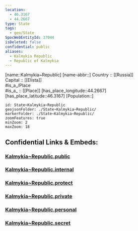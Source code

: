 ```yaml
---
location:
  - 46.3167
  - 44.2667
type: State
tags:
  - geo/State
SpocWebEntityId: 37044
isDeleted: false
confidential: public
aliases:
  - Kalmykia Republic
  - Republic of Kalmykia 
---
```

[name::Kalmykia~Republic] 
[name-abbr::] 
Country :: [[Russia]]  
Capital :: [[Elista]]  
#is_a_/Place  
#is_a_ :: [[Place]] 
[has_place_longitude::44.2667] 
[has_place_latitude::46.3167] 
[Population::] 



```leaflet
id: State~Kalmykia~Republic
geojsonFolder: ./State~Kalmykia~Republic/
markerFolder: ./State~Kalmykia~Republic/
zoomFeatures: true 
minZoom: 2 
maxZoom: 18
```


## Confidential Links & Embeds: 

### [Kalmykia~Republic.public](/_public/\Earth\Continent\Europe\Europe~East\Russia\Russia~SouthKalmykia~Republic.public.md) 

### [Kalmykia~Republic.internal](/_internal/\Earth\Continent\Europe\Europe~East\Russia\Russia~SouthKalmykia~Republic.internal.md) 

### [Kalmykia~Republic.protect](/_protect/\Earth\Continent\Europe\Europe~East\Russia\Russia~SouthKalmykia~Republic.protect.md) 

### [Kalmykia~Republic.private](/_private/\Earth\Continent\Europe\Europe~East\Russia\Russia~SouthKalmykia~Republic.private.md) 

### [Kalmykia~Republic.personal](/_personal/\Earth\Continent\Europe\Europe~East\Russia\Russia~SouthKalmykia~Republic.personal.md) 

### [Kalmykia~Republic.secret](/_secret/\Earth\Continent\Europe\Europe~East\Russia\Russia~SouthKalmykia~Republic.secret.md)


